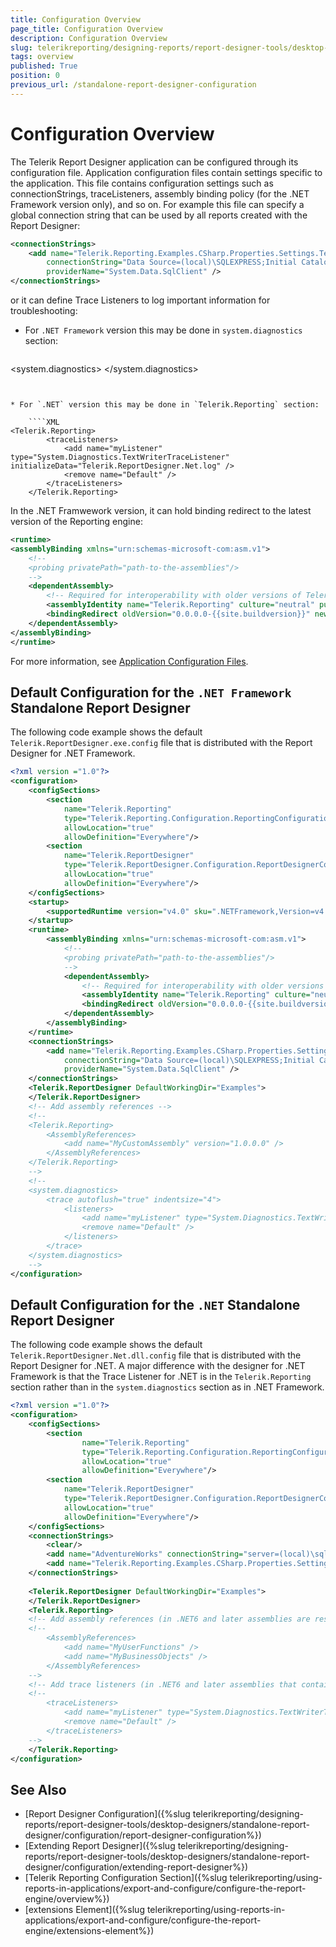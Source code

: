```yaml
---
title: Configuration Overview
page_title: Configuration Overview
description: Configuration Overview
slug: telerikreporting/designing-reports/report-designer-tools/desktop-designers/standalone-report-designer/configuration/overview
tags: overview
published: True
position: 0
previous_url: /standalone-report-designer-configuration
---
```


# Configuration Overview

The Telerik Report Designer application can be configured through its configuration file. Application configuration files contain settings specific to the application. This file contains configuration settings such as connectionStrings, traceListeners, assembly binding policy (for the .NET Framework version only), and so on. For example this file can specify a global connection string that can be used by all reports created with the Report Designer:

````XML
<connectionStrings>
	<add name="Telerik.Reporting.Examples.CSharp.Properties.Settings.TelerikConnectionString"
		connectionString="Data Source=(local)\SQLEXPRESS;Initial Catalog=AdventureWorks;Integrated Security=SSPI"
		providerName="System.Data.SqlClient" />
</connectionStrings>
````

or it can define Trace Listeners to log important information for troubleshooting:

* For `.NET Framework` version this may be done in `system.diagnostics` section:

	````XML
<system.diagnostics>
		<trace autoflush="true" indentsize="4">
			<listeners>
				<add name="myListener" type="System.Diagnostics.TextWriterTraceListener" initializeData="C:\Temp\Telerik.ReportDesigner.log" />
				<remove name="Default" />
			</listeners>
		</trace>
	</system.diagnostics>
````


* For `.NET` version this may be done in `Telerik.Reporting` section:

	````XML
<Telerik.Reporting>
		<traceListeners>
			<add name="myListener" type="System.Diagnostics.TextWriterTraceListener"  initializeData="Telerik.ReportDesigner.Net.log" />
			<remove name="Default" />
		</traceListeners>
	</Telerik.Reporting>
````


In the .NET Framwework version, it can hold binding redirect to the latest version of the Reporting engine: 

````XML
<runtime>
<assemblyBinding xmlns="urn:schemas-microsoft-com:asm.v1">
	<!--
	<probing privatePath="path-to-the-assemblies"/>
	-->
	<dependentAssembly>
		<!-- Required for interoperability with older versions of Telerik Reporting -->
		<assemblyIdentity name="Telerik.Reporting" culture="neutral" publicKeyToken="a9d7983dfcc261be"/>
		<bindingRedirect oldVersion="0.0.0.0-{{site.buildversion}}" newVersion="{{site.buildversion}}"/>
	</dependentAssembly>
</assemblyBinding>
</runtime>
````

For more information, see [Application Configuration Files](http://msdn.microsoft.com/en-us/library/ms229689%28v=vs.90%29.aspx). 

## Default Configuration for the `.NET Framework` Standalone Report Designer

The following code example shows the default `Telerik.ReportDesigner.exe.config` file that is distributed with the Report Designer for .NET Framework.

````XML
<?xml version ="1.0"?>
<configuration>
	<configSections>
		<section
			name="Telerik.Reporting"
			type="Telerik.Reporting.Configuration.ReportingConfigurationSection, Telerik.Reporting"
			allowLocation="true"
			allowDefinition="Everywhere"/>
		<section
			name="Telerik.ReportDesigner"
			type="Telerik.ReportDesigner.Configuration.ReportDesignerConfigurationSection, Telerik.ReportDesigner.Configuration"
			allowLocation="true"
			allowDefinition="Everywhere"/>
	</configSections>
	<startup>
		<supportedRuntime version="v4.0" sku=".NETFramework,Version=v4.0"/>
	</startup>
	<runtime>
		<assemblyBinding xmlns="urn:schemas-microsoft-com:asm.v1">
			<!--
			<probing privatePath="path-to-the-assemblies"/>
			-->
			<dependentAssembly>
				<!-- Required for interoperability with older versions of Telerik Reporting -->
				<assemblyIdentity name="Telerik.Reporting" culture="neutral" publicKeyToken="a9d7983dfcc261be"/>
				<bindingRedirect oldVersion="0.0.0.0-{{site.buildversion}}" newVersion="{{site.buildversion}}"/>
			</dependentAssembly>
		</assemblyBinding>
	</runtime>
	<connectionStrings>
		<add name="Telerik.Reporting.Examples.CSharp.Properties.Settings.TelerikConnectionString"
			connectionString="Data Source=(local)\SQLEXPRESS;Initial Catalog=AdventureWorks;Integrated Security=SSPI"
			providerName="System.Data.SqlClient" />
	</connectionStrings>
	<Telerik.ReportDesigner DefaultWorkingDir="Examples">
	</Telerik.ReportDesigner>
	<!-- Add assembly references -->
	<!--
	<Telerik.Reporting>
		<AssemblyReferences>
			<add name="MyCustomAssembly" version="1.0.0.0" />
		</AssemblyReferences>
	</Telerik.Reporting>
	-->
	<!--
	<system.diagnostics>
		<trace autoflush="true" indentsize="4">
			<listeners>
				<add name="myListener" type="System.Diagnostics.TextWriterTraceListener" initializeData="C:\Temp\Telerik.ReportDesigner.log" />
				<remove name="Default" />
			</listeners>
		</trace>
	</system.diagnostics>
	-->
</configuration>
````


## Default Configuration for the `.NET` Standalone Report Designer

The following code example shows the default `Telerik.ReportDesigner.Net.dll.config` file that is distributed with the Report Designer for .NET. A major difference with the designer for .NET Framework is that the Trace Listener for .NET is in the `Telerik.Reporting` section rather than in the `system.diagnostics` section as in .NET Framework.

````XML
<?xml version ="1.0"?>
<configuration>
	<configSections>
		<section
				name="Telerik.Reporting"
				type="Telerik.Reporting.Configuration.ReportingConfigurationSection, Telerik.Reporting"
				allowLocation="true"
				allowDefinition="Everywhere"/>
		<section
			name="Telerik.ReportDesigner"
			type="Telerik.ReportDesigner.Configuration.ReportDesignerConfigurationSection, Telerik.ReportDesigner.Configuration"
			allowLocation="true"
			allowDefinition="Everywhere"/>
	</configSections>
	<connectionStrings>
		<clear/>
		<add name="AdventureWorks" connectionString="server=(local)\sqlexpress;database=AdventureWorks;integrated security=true;" providerName="System.Data.SqlClient"/>
		<add name="Telerik.Reporting.Examples.CSharp.Properties.Settings.TelerikConnectionString" connectionString="server=(local)\sqlexpress;database=AdventureWorks;integrated security=true;" providerName="System.Data.SqlClient"/>
	</connectionStrings>
	
	<Telerik.ReportDesigner DefaultWorkingDir="Examples">
	</Telerik.ReportDesigner>
	<Telerik.Reporting>
	<!-- Add assembly references (in .NET6 and later assemblies are resolved by file name) -->
	<!--
		<AssemblyReferences>
			<add name="MyUserFunctions" />
			<add name="MyBusinessObjects" />
		</AssemblyReferences>
	-->
	<!-- Add trace listeners (in .NET6 and later assemblies that contain custom listeners are resolved by file name)-->
	<!--
		<traceListeners>
			<add name="myListener" type="System.Diagnostics.TextWriterTraceListener"  initializeData="Telerik.ReportDesigner.Net.log" />
			<remove name="Default" />
		</traceListeners>
	-->
	</Telerik.Reporting>
</configuration>
````


## See Also

* [Report Designer Configuration]({%slug telerikreporting/designing-reports/report-designer-tools/desktop-designers/standalone-report-designer/configuration/report-designer-configuration%})
* [Extending Report Designer]({%slug telerikreporting/designing-reports/report-designer-tools/desktop-designers/standalone-report-designer/configuration/extending-report-designer%})
* [Telerik Reporting Configuration Section]({%slug telerikreporting/using-reports-in-applications/export-and-configure/configure-the-report-engine/overview%})
* [extensions Element]({%slug telerikreporting/using-reports-in-applications/export-and-configure/configure-the-report-engine/extensions-element%})
